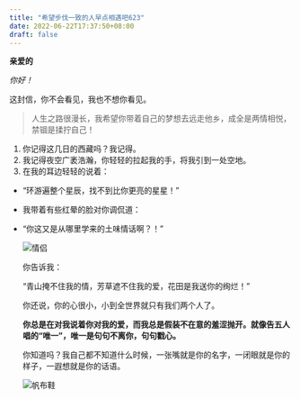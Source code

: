 ```yaml
---
title: "希望步伐一致的人早点相遇吧623"
date: 2022-06-22T17:37:50+08:00
draft: false
---
```


**亲爱的**

*你好！*

这封信，你不会看见，我也不想你看见。

> 人生之路很漫长，我希望你带着自己的梦想去远走他乡，成全是两情相悦，禁锢是揉拧自己！

1. 你记得这几日的西藏吗？我记得。
2. 我记得夜空广袤浩瀚，你轻轻的拉起我的手，将我引到一处空地。
3. 在我的耳边轻轻的说着：

- “环游遍整个星辰，找不到比你更亮的星星！”

- 我带着有些红晕的脸对你调侃道：

- “你这又是从哪里学来的土味情话啊？！”

  

  ![情侣](https://mmbiz.qpic.cn/mmbiz_jpg/p0cpCNRZCAtGL6AbS7TOic9R0ibpXwp1GkdGpicVkvU2ckc4K7HDC7mzd6yfxVSJ15VfFQbYwtBRzgqhWgufTONJA/640?wx_fmt=jpeg&wxfrom=5&wx_lazy=1&wx_co=1)

  

  你告诉我：

  “青山掩不住我的情，芳草遮不住我的爱，花田是我送你的绚烂！”

  你还说，你的心很小，小到全世界就只有我们两个人了。

  **你总是在对我说着你对我的爱，而我总是假装不在意的羞涩抛开。就像告五人唱的“唯一”，唯一是句句不离你，句句戳心。**

  你知道吗？我自己都不知道什么时候，一张嘴就是你的名字，一闭眼就是你的样子，一遐想就是你的话语。

  ![帆布鞋](https://mmbiz.qpic.cn/mmbiz_jpg/p0cpCNRZCAtGL6AbS7TOic9R0ibpXwp1Gkaia5AatehuJuaXJNmOBr514iaI41zDyrhXJGDf5TCG29rqbjhqV0VWKw/640?wx_fmt=jpeg&wxfrom=5&wx_lazy=1&wx_co=1)
  
  